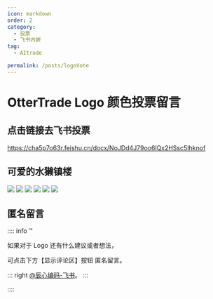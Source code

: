 ```yaml
---
icon: markdown
order: 2
category:
  - 投票
  - 飞书内嵌
tag:
  - AItrade

permalink: /posts/logoVote
---
```


# OtterTrade Logo 颜色投票留言

## 点击链接去飞书投票

https://cha5p7o63r.feishu.cn/docx/NoJDd4J79oo6lQx2HSsc5Ihknof

## 可爱的水獭镇楼

![](//file.mo7.cc/static/otter/1.jpg)
![](//file.mo7.cc/static/otter/2.jpg)
![](//file.mo7.cc/static/otter/3.jpg)
![](//file.mo7.cc/static/otter/4.jpg)
![](//file.mo7.cc/static/otter/5.jpg)
![](//file.mo7.cc/static/otter/6.jpg)

## 匿名留言

:::: info ™

如果对于 Logo 还有什么建议或者想法，

可点击下方【显示评论区】按钮 匿名留言。

::: right
[@辰心编码-飞书](https://cha5p7o63r.feishu.cn/docx/NoJDd4J79oo6lQx2HSsc5Ihknof)。
:::

::::
